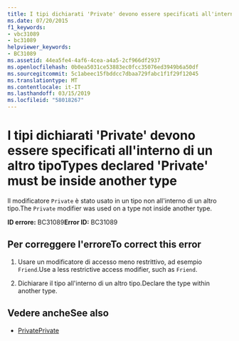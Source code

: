 ```yaml
---
title: I tipi dichiarati 'Private' devono essere specificati all'interno di un altro tipo
ms.date: 07/20/2015
f1_keywords:
- vbc31089
- bc31089
helpviewer_keywords:
- BC31089
ms.assetid: 44ea5fe4-4af6-4cea-a4a5-2cf966df2937
ms.openlocfilehash: 0b0ea5031ce53883ec0fcc35076ed3949b6a50df
ms.sourcegitcommit: 5c1abeec15fbddcc7dbaa729fabc1f1f29f12045
ms.translationtype: MT
ms.contentlocale: it-IT
ms.lasthandoff: 03/15/2019
ms.locfileid: "58018267"
---
```

# <a name="types-declared-private-must-be-inside-another-type"></a><span data-ttu-id="9e397-102">I tipi dichiarati 'Private' devono essere specificati all'interno di un altro tipo</span><span class="sxs-lookup"><span data-stu-id="9e397-102">Types declared 'Private' must be inside another type</span></span>
<span data-ttu-id="9e397-103">Il modificatore `Private` è stato usato in un tipo non all'interno di un altro tipo.</span><span class="sxs-lookup"><span data-stu-id="9e397-103">The `Private` modifier was used on a type not inside another type.</span></span>  
  
 <span data-ttu-id="9e397-104">**ID errore:** BC31089</span><span class="sxs-lookup"><span data-stu-id="9e397-104">**Error ID:** BC31089</span></span>  
  
## <a name="to-correct-this-error"></a><span data-ttu-id="9e397-105">Per correggere l'errore</span><span class="sxs-lookup"><span data-stu-id="9e397-105">To correct this error</span></span>  
  
1.  <span data-ttu-id="9e397-106">Usare un modificatore di accesso meno restrittivo, ad esempio `Friend`.</span><span class="sxs-lookup"><span data-stu-id="9e397-106">Use a less restrictive access modifier, such as `Friend`.</span></span>  
  
2.  <span data-ttu-id="9e397-107">Dichiarare il tipo all'interno di un altro tipo.</span><span class="sxs-lookup"><span data-stu-id="9e397-107">Declare the type within another type.</span></span>  
  
## <a name="see-also"></a><span data-ttu-id="9e397-108">Vedere anche</span><span class="sxs-lookup"><span data-stu-id="9e397-108">See also</span></span>

- [<span data-ttu-id="9e397-109">Private</span><span class="sxs-lookup"><span data-stu-id="9e397-109">Private</span></span>](../../visual-basic/language-reference/modifiers/private.md)

